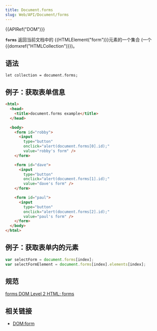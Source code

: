 ```yaml
---
title: Document.forms
slug: Web/API/Document/forms
---
```


{{APIRef("DOM")}}

**`forms`** 返回当前文档中的 {{HTMLElement("form")}}元素的一个集合 (一个 {{domxref("HTMLCollection")}})。

## 语法

```plain
let collection = document.forms;
```

## 例子：获取表单信息

```html
<html>
  <head>
    <title>document.forms example</title>
  </head>

  <body>
    <form id="robby">
      <input
        type="button"
        onclick="alert(document.forms[0].id);"
        value="robby's form" />
    </form>

    <form id="dave">
      <input
        type="button"
        onclick="alert(document.forms[1].id);"
        value="dave's form" />
    </form>

    <form id="paul">
      <input
        type="button"
        onclick="alert(document.forms[2].id);"
        value="paul's form" />
    </form>
  </body>
</html>
```

## 例子：获取表单内的元素

```js
var selectForm = document.forms[index];
var selectFormElement = document.forms[index].elements[index];
```

## 规范

[forms DOM Level 2 HTML: forms](http://www.w3.org/TR/DOM-Level-2-HTML/html.html#ID-1689064)

## 相关链接

- [DOM:form](/zh-CN/DOM/HTMLFormElement)
